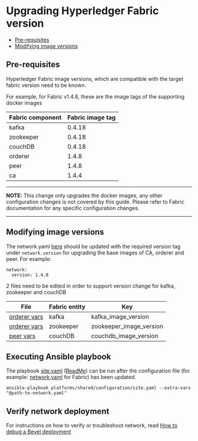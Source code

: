 [//]: # (##############################################################################################)
[//]: # (Copyright Accenture. All Rights Reserved.)
[//]: # (SPDX-License-Identifier: Apache-2.0)
[//]: # (##############################################################################################)

<a name = "upgrading-fabric"></a>
# Upgrading Hyperledger Fabric version

- [Pre-requisites](#pre_req)
- [Modifying image versions](#modify_image_version)

<a name = "pre_req"></a>
## Pre-requisites
Hyperledger Fabric image versions, which are compatible with the target fabric version need to be known. 

For example, for Fabric v1.4.8, these are the image tags of the supporting docker images 

| Fabric component | Fabric image tag |
|------------------|------------------|
| kafka            | 0.4.18           |
| zookeeper        | 0.4.18           |
| couchDB          | 0.4.18           |
| orderer          | 1.4.8            |
| peer             | 1.4.8            |
| ca               | 1.4.4            |

---
**NOTE:** This change only upgrades the docker images, any other configuration changes is not covered by this guide. Please refer to Fabric documentation for any specific configuration changes.

---

<a name = "modify_image_version"></a>
## Modifying image versions
The network.yaml [here](https://github.com/hyperledger/bevel/tree/main/platforms/hyperledger-fabric/configuration/samples/network-fabricv2.yaml) should be updated with the required version tag under `network.version` for upgrading the base images of CA, orderer and peer.
For example:


	network:
	  version: 1.4.8

2 files need to be edited in order to support version change for kafka, zookeeper and couchDB 

| File                                                                                                                                                                            | Fabric entity | Key                     |
|---------------------------------------------------------------------------------------------------------------------------------------------------------------------------------|---------------|-------------------------|
| [orderer vars](https://github.com/hyperledger/bevel/tree/main/platforms/hyperledger-fabric/configuration/roles/create/orderers/vars/main.yaml) | kafka         | kafka_image_version     |
| [orderer vars](https://github.com/hyperledger/bevel/tree/main/platforms/hyperledger-fabric/configuration/roles/create/orderers/vars/main.yaml) | zookeeper     | zookeeper_image_version |
| [peer vars](https://github.com/hyperledger/bevel/tree/main/platforms/hyperledger-fabric/configuration/roles/create/peers/vars/main.yaml)       | couchDB       | couchdb_image_version   |

## Executing Ansible playbook
The playbook [site.yaml](https://github.com/hyperledger/bevel/tree/main/platforms/shared/configuration/site.yaml) ([ReadMe](https://github.com/hyperledger/bevel/tree/main/platforms/shared/configuration/)) can be run after the configuration file (for example: [network.yaml](https://github.com/hyperledger/bevel/tree/main/platforms/hyperledger-fabric/configuration/samples/network-fabricv2.yaml) for Fabric) has been updated.
```
ansible-playbook platforms/shared/configuration/site.yaml --extra-vars "@path-to-network.yaml"
```
## Verify network deployment
For instructions on how to verify or troubleshoot network, read [How to debug a Bevel deployment](./operations/bevel_verify.md)
